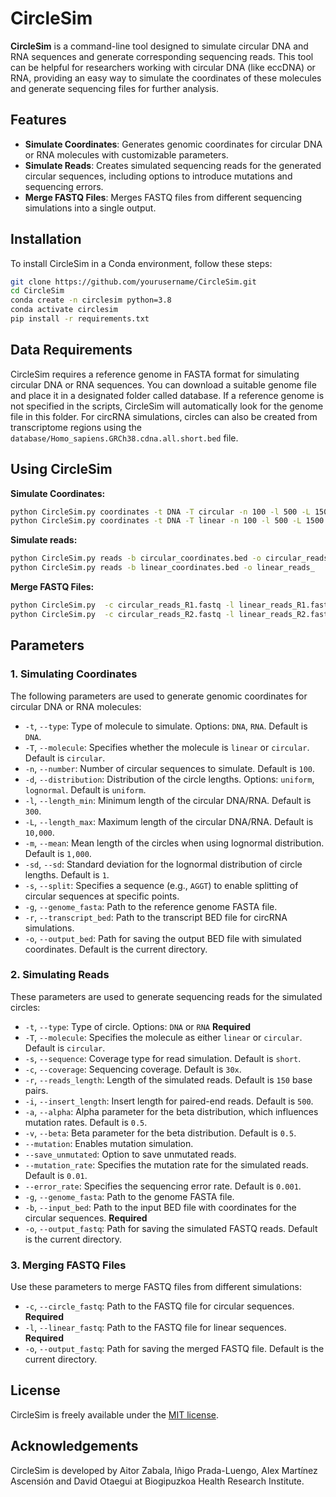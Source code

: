 # CircleSim

**CircleSim** is a command-line tool designed to simulate circular DNA and RNA sequences and generate corresponding sequencing reads. This tool can be helpful for researchers working with circular DNA (like eccDNA) or RNA, providing an easy way to simulate the coordinates of these molecules and generate sequencing files for further analysis.

## Features

- **Simulate Coordinates**: Generates genomic coordinates for circular DNA or RNA molecules with customizable parameters.
- **Simulate Reads**: Creates simulated sequencing reads for the generated circular sequences, including options to introduce mutations and sequencing errors.
- **Merge FASTQ Files**: Merges FASTQ files from different sequencing simulations into a single output.

## Installation

To install CircleSim in a Conda environment, follow these steps:

```bash
git clone https://github.com/yourusername/CircleSim.git
cd CircleSim
conda create -n circlesim python=3.8
conda activate circlesim
pip install -r requirements.txt
```

## Data Requirements

CircleSim requires a reference genome in FASTA format for simulating circular DNA or RNA sequences. You can download a suitable genome file and place it in a designated folder called database. If a reference genome is not specified in the scripts, CircleSim will automatically look for the genome file in this folder. For circRNA simulations, circles can also be created from transcriptome regions using the ```database/Homo_sapiens.GRCh38.cdna.all.short.bed``` file.

## Using CircleSim

**Simulate Coordinates:**

```bash
python CircleSim.py coordinates -t DNA -T circular -n 100 -l 500 -L 1500 -o circular_coordinates.bed
python CircleSim.py coordinates -t DNA -T linear -n 100 -l 500 -L 1500 -o linear_coordinates.bed
```

**Simulate reads:**

```bash
python CircleSim.py reads -b circular_coordinates.bed -o circular_reads_
python CircleSim.py reads -b linear_coordinates.bed -o linear_reads_
```

**Merge FASTQ Files:**

```bash
python CircleSim.py  -c circular_reads_R1.fastq -l linear_reads_R1.fastq -o reads_R1.fastq
python CircleSim.py  -c circular_reads_R2.fastq -l linear_reads_R2.fastq -o reads_R2.fastq
```
## Parameters

### 1. Simulating Coordinates

The following parameters are used to generate genomic coordinates for circular DNA or RNA molecules:

- `-t`, `--type`: Type of molecule to simulate. Options: `DNA`, `RNA`. Default is `DNA`.
- `-T`, `--molecule`: Specifies whether the molecule is `linear` or `circular`. Default is `circular`.
- `-n`, `--number`: Number of circular sequences to simulate. Default is `100`.
- `-d`, `--distribution`: Distribution of the circle lengths. Options: `uniform`, `lognormal`. Default is `uniform`.
- `-l`, `--length_min`: Minimum length of the circular DNA/RNA. Default is `300`.
- `-L`, `--length_max`: Maximum length of the circular DNA/RNA. Default is `10,000`.
- `-m`, `--mean`: Mean length of the circles when using lognormal distribution. Default is `1,000`.
- `-sd`, `--sd`: Standard deviation for the lognormal distribution of circle lengths. Default is `1`.
- `-s`, `--split`: Specifies a sequence (e.g., `AGGT`) to enable splitting of circular sequences at specific points.
- `-g`, `--genome_fasta`: Path to the reference genome FASTA file.
- `-r`, `--transcript_bed`: Path to the transcript BED file for circRNA simulations.
- `-o`, `--output_bed`: Path for saving the output BED file with simulated coordinates. Default is the current directory.

### 2. Simulating Reads

These parameters are used to generate sequencing reads for the simulated circles:

- `-t`, `--type`: Type of circle. Options: `DNA` or `RNA` **Required**
- `-T`, `--molecule`: Specifies the molecule as either `linear` or `circular`. Default is `circular`.
- `-s`, `--sequence`: Coverage type for read simulation. Default is `short`.
- `-c`, `--coverage`: Sequencing coverage. Default is `30x`.
- `-r`, `--reads_length`: Length of the simulated reads. Default is `150` base pairs.
- `-i`, `--insert_length`: Insert length for paired-end reads. Default is `500`.
- `-a`, `--alpha`: Alpha parameter for the beta distribution, which influences mutation rates. Default is `0.5`.
- `-v`, `--beta`: Beta parameter for the beta distribution. Default is `0.5`.
- `--mutation`: Enables mutation simulation.
- `--save_unmutated`: Option to save unmutated reads.
- `--mutation_rate`: Specifies the mutation rate for the simulated reads. Default is `0.01`.
- `--error_rate`: Specifies the sequencing error rate. Default is `0.001`.
- `-g`, `--genome_fasta`: Path to the genome FASTA file.
- `-b`, `--input_bed`: Path to the input BED file with coordinates for the circular sequences. **Required**
- `-o`, `--output_fastq`: Path for saving the simulated FASTQ reads. Default is the current directory.

### 3. Merging FASTQ Files

Use these parameters to merge FASTQ files from different simulations:

- `-c`, `--circle_fastq`: Path to the FASTQ file for circular sequences. **Required**
- `-l`, `--linear_fastq`: Path to the FASTQ file for linear sequences. **Required**
- `-o`, `--output_fastq`: Path for saving the merged FASTQ file. Default is the current directory.

## License

CircleSim is freely available under the [MIT license](./LICENSE).

## Acknowledgements

CircleSim is developed by Aitor Zabala, Iñigo Prada-Luengo, Alex Martínez Ascensión and David Otaegui at Biogipuzkoa Health Research Institute.